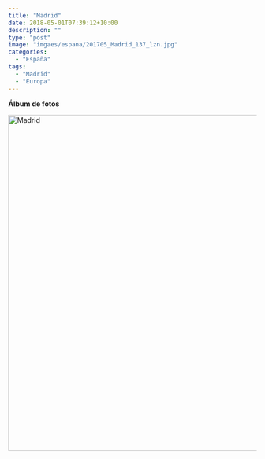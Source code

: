 ```yaml
---
title: "Madrid"
date: 2018-05-01T07:39:12+10:00
description: ""
type: "post"
image: "imgaes/espana/201705_Madrid_137_lzn.jpg"
categories: 
  - "España"
tags:
  - "Madrid"
  - "Europa"
---
```



**Álbum de fotos**

<a data-flickr-embed="true" data-header="true" data-footer="true"  href="https://www.flickr.com/photos/144447981@N03/albums/72157701993748792" title="Madrid"><img src="https://farm8.staticflickr.com/7876/32704712408_f7fa805709_o.jpg" width="1024" height="683" alt="Madrid"></a><script async src="//embedr.flickr.com/assets/client-code.js" charset="utf-8"></script>